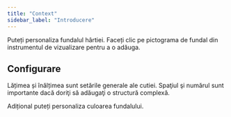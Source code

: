 ```yaml
---
title: "Context"
sidebar_label: "Introducere"
---
```



Puteți personaliza fundalul hârtiei. Faceți clic pe pictograma de fundal din instrumentul de vizualizare pentru a o adăuga.

## Configurare

Lățimea și înălțimea sunt setările generale ale cutiei. Spaţiul şi numărul sunt importante dacă doriţi să adăugaţi o structură complexă.

Adițional puteți personaliza culoarea fundalului.
